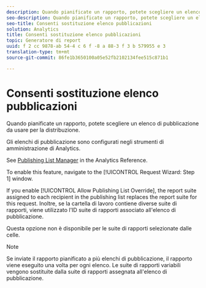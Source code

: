 ```yaml
---
description: Quando pianificate un rapporto, potete scegliere un elenco di pubblicazione da usare per la distribuzione.
seo-description: Quando pianificate un rapporto, potete scegliere un elenco di pubblicazione da usare per la distribuzione.
seo-title: Consenti sostituzione elenco pubblicazioni
solution: Analytics
title: Consenti sostituzione elenco pubblicazioni
topic: Generatore di report
uuid: f 2 cc 9878-ab 54-4 c 6 f -8 a 88-3 f 3 b 579955 e 3
translation-type: tm+mt
source-git-commit: 86fe1b3650100a05e52fb2102134fee515c871b1

---
```



# Consenti sostituzione elenco pubblicazioni

Quando pianificate un rapporto, potete scegliere un elenco di pubblicazione da usare per la distribuzione.

Gli elenchi di pubblicazione sono configurati negli strumenti di amministrazione di Analytics.

See [Publishing List Manager](https://marketing.adobe.com/resources/help/en_US/reference/index.html?f=publishing_list) in the Analytics Reference.

To enable this feature, navigate to the [!UICONTROL Request Wizard: Step 1] window.

If you enable [!UICONTROL Allow Publishing List Override], the report suite assigned to each recipient in the publishing list replaces the report suite for this request. Inoltre, se la cartella di lavoro contiene diverse suite di rapporti, viene utilizzato l'ID suite di rapporti associato all'elenco di pubblicazione.

Questa opzione non è disponibile per le suite di rapporti selezionate dalle celle.

>[!NOTE]
>
>Se inviate il rapporto pianificato a più elenchi di pubblicazione, il rapporto viene eseguito una volta per ogni elenco. Le suite di rapporti variabili vengono sostituite dalla suite di rapporti assegnata all'elenco di pubblicazione.

